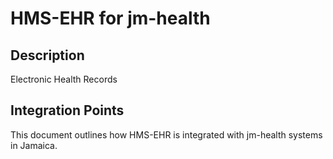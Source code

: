 # HMS-EHR for jm-health

## Description

Electronic Health Records

## Integration Points

This document outlines how HMS-EHR is integrated with jm-health systems in Jamaica.
